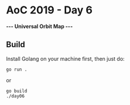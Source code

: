 # AoC 2019 - Day 6

**--- Universal Orbit Map ---**

## Build
Install Golang on your machine first, then just do:
```
go run .
```
or
```
go build
./day06
```